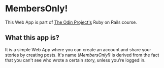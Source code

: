 # MembersOnly!

This Web App is part of [The Odin Project's](https://theodinproject.com) Ruby on Rails course.

## What this app is?
It is a simple Web App where you can create an account and share your stories by creating posts. It's name *(MembersOnly!)* is derived from the fact that you can't see who wrote a certain story, unless you're logged in.